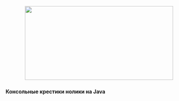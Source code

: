 <div align="center">
  <img height="200" width="400" src="https://media.giphy.com/media/v1.Y2lkPTc5MGI3NjExeHV6ZnRjMnR2dHVoajlvaHdvOHd3Zzh6czc4aXJ0Z3gzMml3OGxrZyZlcD12MV9pbnRlcm5hbF9naWZfYnlfaWQmY3Q9Zw/riDHBmjuV2NhOJ2IeU/giphy.gif"  />
</div>

###

<h4 align="left"> Консольные крестики нолики на Java </h4>
